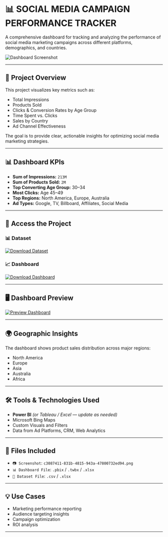 # 📊 SOCIAL MEDIA CAMPAIGN PERFORMANCE TRACKER

A comprehensive dashboard for tracking and analyzing the performance of social media marketing campaigns across different platforms, demographics, and countries.

![Dashboard Screenshot](c3087411-831b-4815-943a-47800732ed94.png)

---

## 📌 Project Overview

This project visualizes key metrics such as:

- Total Impressions
- Products Sold
- Clicks & Conversion Rates by Age Group
- Time Spent vs. Clicks
- Sales by Country
- Ad Channel Effectiveness

The goal is to provide clear, actionable insights for optimizing social media marketing strategies.

---

## 📊 Dashboard KPIs

- **Sum of Impressions:** `213M`  
- **Sum of Products Sold:** `2M`  
- **Top Converting Age Group:** 30–34  
- **Most Clicks:** Age 45–49  
- **Top Regions:** North America, Europe, Australia  
- **Ad Types:** Google, TV, Billboard, Affiliates, Social Media

---

## 🔘 Access the Project

### 📊 Dataset  
[![Download Dataset](https://img.shields.io/badge/DOWNLOAD-DATASET-yellow?style=for-the-badge&logo=microsoft-excel&logoColor=white)](https://github.com/amar4542/Business-Sales/raw/main/superstore.xls)

### 📈 Dashboard  
[![Download Dashboard](https://img.shields.io/badge/DOWNLOAD-DASHBOARD-brightgreen?style=for-the-badge&logo=tableau&logoColor=white)](https://github.com/amar4542/Future_DS_01/raw/main/Future%20Interns%20Task%201.pbit)

---

## 🖥 Dashboard Preview  

[![Preview Dashboard](https://img.shields.io/badge/VIEW-DASHBOARD-blue?style=for-the-badge&logo=google-chrome&logoColor=white)](https://github.com/amar4542/Future_DS_01/blob/main/Snapshot%20of%20Business%20Sales.png)

---

## 🌍 Geographic Insights

The dashboard shows product sales distribution across major regions:

- North America
- Europe
- Asia
- Australia
- Africa

---

## 🛠 Tools & Technologies Used

- **Power BI** *(or Tableau / Excel — update as needed)*
- Microsoft Bing Maps
- Custom Visuals and Filters
- Data from Ad Platforms, CRM, Web Analytics

---

## 📁 Files Included

- `📷 Screenshot`: `c3087411-831b-4815-943a-47800732ed94.png`
- `📊 Dashboard File`: `.pbix` / `.twbx` / `.xlsx`
- `📄 Dataset File`: `.csv` / `.xlsx`

---

## 💡 Use Cases

- Marketing performance reporting
- Audience targeting insights
- Campaign optimization
- ROI analysis

---


